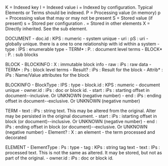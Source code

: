 

K = Indexed key
I = Indexed value
i = Indexed by configuration.  Typical Elements or Terms should be indexed.
P = Processing value (in memory)
p = Processing value that may or may not be present
S = Stored value (if present)
s = Stored per configuration
. = Stored in other elements
X = Directly inherited.  See the sub element.

DOCUMENT
    - doc.id    : KPS : numeric - system unique
    - uri       :  pS : uri - globally unique.  there is a one to one relationship with id within a system
    - type      : IPS : enumerable type
    - TERM*     :  P. : document level terms
    - BLOCK*    :  P. : sub blocks
    
BLOCK
    - BLOCKINFO : X   : immutable block info
    - raw       : iPs : raw data
    - TERM*     :  Ps : block level terms
    - Result?   : iPs : Result for the block
    - Attrib*   : iPs : Name/Value attributes for the block

BLOCKINFO
    - BlockType : IPS : type
    - block.id  : KPS : numeric - document unique
    - owner.id  : iPs : doc or block id.
    - start     : iPs : starting offset in document--inclusive.  Or UNKNOWN (negative number)
    - end       : iPs : ending offset in document--exclusive.  Or UNKNOWN (negative number)

TERM
    - text      : iPs : string text.  This may be altered from the original.  Alter may be persisted in the original document.
    - start     : iPs : istarting offset in block (or document)--inclusive.  Or UNKNOWN (negative number)
    - end       : iPs : ending offset in block (or document)--exclusive.  Or UNKNOWN (negative number)
    - Element?  : X   : an element - the term processed and decorated
    
ELEMENT
    - ElementType :  Ps : type
    - tag         : KPs : string tag text
    - text        : IPs : processed text.  This is not the same as altered.   It may be stored, but not as part of the original.
    - owner.id    : iPs : doc or block id.
        

    